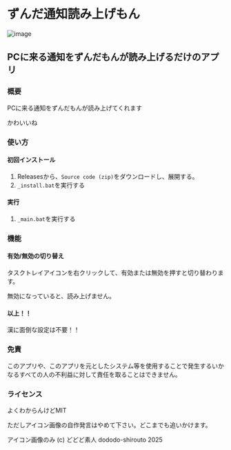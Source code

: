 # ずんだ通知読み上げもん

![image](https://github.com/user-attachments/assets/51a89b0c-ba08-4df4-8288-11429b8eb25d)

## PCに来る通知をずんだもんが読み上げるだけのアプリ

### 概要

PCに来る通知をずんだもんが読み上げてくれます

かわいいね

### 使い方

#### 初回インストール

1. Releasesから、`Source code (zip)`をダウンロードし、展開する。
2. `_install.bat`を実行する

#### 実行

1. `_main.bat`を実行する

### 機能

#### 有効/無効の切り替え

タスクトレイアイコンを右クリックして、有効または無効を押すと切り替わります。

無効になっていると、読み上げません。

#### 以上！！

漢に面倒な設定は不要！！

### 免責

このアプリや、このアプリを元としたシステム等を使用することで発生するいかなるすべての人の不利益に対して責任を取ることはできません。

### ライセンス

よくわからんけどMIT

ただしアイコン画像の自作発言はやめて下さい。どこまでも追いかけます。

アイコン画像のみ (c) どどど素人 dododo-shirouto 2025
